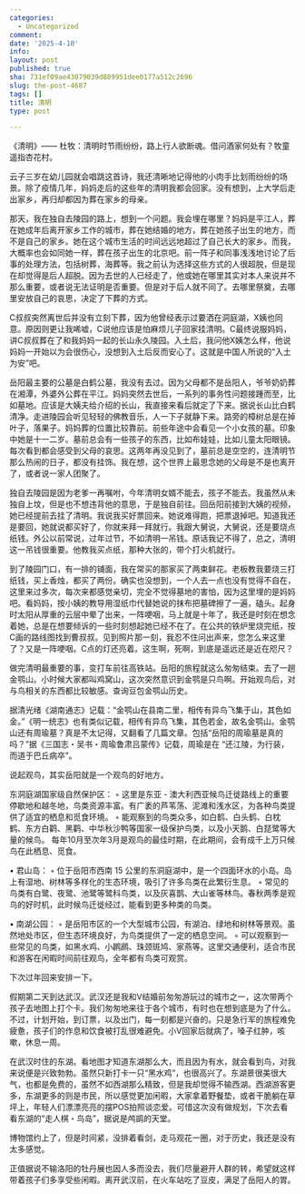 ```yaml
---
categories:
  - Uncategorized
comment: 
date: '2025-4-10'
info: 
layout: post
published: true
sha: 731ef09ae43079039d889951dee0177a512c2696
slug: the-post-4687
tags: []
title: 清明
type: post

---
```

《清明》—— 杜牧：清明时节雨纷纷，路上行人欲断魂。借问酒家何处有？牧童遥指杏花村。

云子三岁在幼儿园就会唱跳这首诗，我还清晰地记得他的小肉手比划雨纷纷的场景。除了疫情几年，妈妈走后的这些年的清明我都会回家。没有想到，上大学后走出家乡，再归却都因为葬在家乡的母亲。

那天，我在独自去陵园的路上，想到一个问题。我会埋在哪里？妈妈是平江人，葬在她成年后离开家乡工作的城市，葬在她结婚的地方，葬在她孩子出生的地方，而不是自己的家乡。她在这个城市生活的时间远远地超过了自己长大的家乡。而我，大概率也会如同她一样，葬在孩子出生的北京吧。前一阵子和同事浅浅地讨论了后事的处理方法，包括树葬，海葬等。我之前认为选择这些方式的人很超脱，但是现在却觉得是后人超脱。因为去世的人已经走了，他或她在哪里其实对本人来说并不那么重要，或者说无法证明是否重要。但是对于后人就不同了。去哪里祭奠，去哪里安放自己的哀思，决定了下葬的方式。

C叔叔突然离世后并没有立刻下葬，因为他曾经表示过要洒在洞庭湖，X姨也同意。原因则更让我唏嘘，C说他应该是怕麻烦儿子回家挂清明。C最终说服妈妈，讲C叔叔葬在了和我妈妈一起的长山永久陵园。入土后，我问他X姨怎么样，他说妈妈一开始以为会很伤心，没想到入土后反而安心了。这就是中国人所说的“入土为安”吧。

岳阳最主要的公墓是白鹤公墓，我没有去过。因为父母都不是岳阳人，爷爷奶奶葬在湘潭，外婆外公葬在平江。妈妈突然去世后，一系列的事务性问题接踵而至，比如墓地。应该是大姨夫给介绍的长山，我直接来看后就定了下来。据说长山比白鹤清净。走进陵园会听见轻轻的佛教音乐，人一下子就静下来。路旁的樟树总是在掉叶子，落果子。妈妈葬的位置比较靠前。前些年途中会看见一个小女孩的墓。印象中她是十一二岁。墓前总会有一些孩子的东西，比如布娃娃，比如儿童太阳眼镜。每次看到都会感受到父母的哀思。这两年再没见到了，墓前总是空空的，连清明节那么热闹的日子，都没有挂饰。我在想，这个世界上最思念她的父母是不是也离开了，或者说一家人团聚了。

独自去陵园是因为老爹一再嘱咐，今年清明女婿不能去，孩子不能去。我虽然从未独自上坟，但是也不想违背他的意思，于是独自前往。回岳阳前接到大姨的视频，她已经提前去挂了清明。我说我买好票回来。她说难得跑，把票退掉吧。知道我还是要回，她就说都买好了，你就来拜一拜就行。我跟大舅说，大舅说，还是要烧点纸钱。外公以前常说，过年过节，不如清明一吊钱。原话我记不得了，总之，清明这一吊钱很重要。他教我买点纸，那种大张的，带个打火机就行。

到了陵园门口，有一排的铺面，我在常买的那家买了两束鲜花。老板教我要烧三打纸钱，买上香烛，都买了两份。确实也没想到，一个人去一点也没有觉得不自在，这里来过多次，每次来都感觉亲切，完全不觉得墓地的害怕，因为这里埋的是妈妈吧。看妈妈，按小姨的教导用湿纸巾代替她说的抹布把墓碑擦了一遍，磕头。起身时太阳从厚重的云层中晕了出来，一阵哽咽，马上就是十年了，我还是时刻在想念着她，总是在想要倾诉的一些时刻想起她已经不在了。在公共的铁炉里烧完纸，按C画的路线图找到曹叔叔。见到照片那一刻，我忍不住问出声来，您怎么来这里了？又是一阵哽咽。C点的灯还亮着。这生啊，死啊，到底是遥远还是近在咫尺？

做完清明最重要的事，变打车前往高铁站。岳阳的旅程就这么匆匆结束。去了一趟金鹗山。小时候大家都叫鸡窝山，这次突然意识到金鹗是只鸟啊。开始观鸟后，对与鸟相关的东西都比较敏感。查询豆包金鹗山历史。

据清光绪《湖南通志》记载：“金鹗山在县南二里，相传有异鸟飞集于山，其色如金。”《明一统志》也有类似记载，相传有异鸟飞集，其色若金，故名金鹗山。金鹗山还有周瑜墓？真是不太记得，又翻看了几篇文章。包括“岳阳的周瑜墓是真的吗？”据《三国志・吴书・周瑜鲁肃吕蒙传》记载，周瑜是在 “还江陵，为行装，而道于巴丘病卒”。

说起观鸟，其实岳阳就是一个观鸟的好地方。

东洞庭湖国家级自然保护区：
◦ 这里是东亚 - 澳大利西亚候鸟迁徙路线上的重要停歇地和越冬地，鸟类资源丰富。有广袤的芦苇荡、泥滩和浅水区，为各种鸟类提供了适宜的栖息和觅食环境。
◦ 能观察到的鸟类众多，如白鹤、白头鹤、白枕鹤、东方白鹳、黑鹳、中华秋沙鸭等国家一级保护鸟类，以及小天鹅、白琵鹭等大量的候鸟。
每年10月至次年3月是观鸟的最佳时期，在此期间，会有成千上万只候鸟在此栖息、觅食。

• 君山岛：
◦ 位于岳阳市西南 15 公里的东洞庭湖中，是一个四面环水的小岛。岛上有湿地、树林等多样化的生态环境，吸引了许多鸟类在此繁衍生息。
◦ 常见的鸟类有白鹭、夜鹭、池鹭等鹭科鸟类，以及灰喜鹊、大山雀等林鸟。春秋两季是观鸟的好时机，此时候鸟迁徙经过，能看到更多种类的鸟类。

• 南湖公园：
◦ 是岳阳市区的一个大型城市公园，有湖泊、绿地和树林等景观。虽然地处市区，但生态环境良好，为鸟类提供了一定的栖息空间。
◦ 可以观察到一些常见的鸟类，如黑水鸡、小䴙䴘、珠颈斑鸠、家燕等。这里交通便利，适合市民和游客在闲暇时间前往观鸟，全年都有鸟类可观赏。

下次过年回来安排一下。

假期第二天到达武汉。武汉还是我和V结婚前匆匆游玩过的城市之一，这次带两个孩子去地图上打个卡。我们匆匆地来往于各个城市，有时也在想到底是为了什么。不过，计划开始，到订票，以及出门，每一刻都是兴奋的。只是急行军的旅程难免疲惫，孩子们的作息和饮食被打乱很难避免。小V回家后就病了，嗓子红肿，咳嗽，休息一周。

在武汉时住的东湖。看地图才知道东湖那么大，而且因为有水，就会看到鸟，对我来说便是兴致勃勃。虽然只新打卡一只“黑水鸡”，也很高兴了。东湖景很美很大气，也都是免费的，虽然不如西湖那么精致，但是我却觉得不输西湖。西湖游客更多，东湖更多的则是市民，所以感觉更加闲暇，大家拿着野餐垫，或者干脆躺在草坪上，年轻人们漂漂亮亮的摆POS拍照谈恋爱。可惜这次没有做规划，下次去看看东湖的“走人棋・鸟岛”，据说是鸬鹚的天堂。

博物馆约上了，但是时间紧，没排着看剑，走马观花一圈，对于历史，我还是没有太多感觉。

正值据说不输洛阳的牡丹展也因人多而没去，我们尽量避开人群的转，希望就这样带着孩子们多享受些闲暇。离开武汉前，在火车站吃了豆皮，满足了岳阳人的胃。

